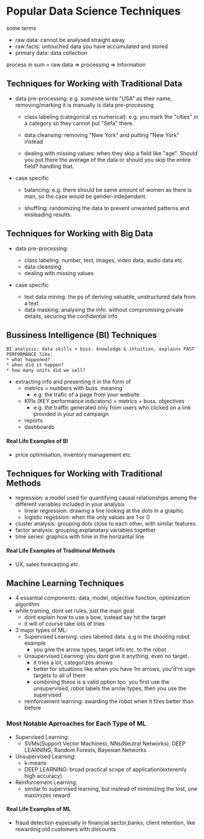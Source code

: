 # Popular Data Science Techniques

some terms

* raw data: cannot be analysed straight away
* raw facts: untouched data you have accumulated and stored
* primary data: data collection

process in sum = raw data => processing => information

## Techniques for Working with Traditional Data

* data pre-processing: e.g. someone write "USA" as their name, removing/marking it is manually is data pre-processing

    * class labeling (categorical vs numerical): e.g. you mark the "cities" in a category so they cannot put "Sefa" there.

    * data cleansing: removing "Nwe York" and putting "New York" instead

    * dealing with missing values: when they skip a field like "age". Should you put there the average of the data or should you skip the entire field? handling that.

* case specific

    * balancing: e.g. there should be same amount of women as there is man, so the case would be gender-independent.

    * shuffling: randomizing the data to prevent unwanted patterns and misleading results.

## Techniques for Working with Big Data

* data pre-processing:
    * class labeling: number, text, images, video data, audio data etc.
    * data cleansing:
    * dealing with missing values

* case specific
    * text data mining: the ps of deriving valuable, unstructured data from a text
    * data masking: analysing the info. without compromising private details, securing the confidential info

## Bussiness Intelligence (BI) Techniques

    BI analysis: data skills + buss. knowledge & intuition, explains PAST PERFORMANCE like:
    * what happened?
    * when did it happen?
    * how many units did we sell?

* extracting info and presenting it in the form of
    * metrics = numbers with buss. meaning
        * e.g. the trafic of a page from your website
    * KPIs (KEY performance indicators) = metrics + buss. objectives
        * e.g. the traffic generated only from users who clicked on a link provided in your ad campaign 
    * reports
    * dashboards

#### Real Life Examples of BI
* price optimisation, inventory management etc.


## Techniques for Working with Traditional Methods

* regression: a model used for quantifying causal relationships among the different variables included in your analysis
    * linear regression: drawing a line looking at the dots in a graphic
    * logistic regession: when the only values are 1 or 0
* cluster analysis: grouping dots close to each other, with similar features
* factor analysis: grouping explanatary variables together
* time series: graphics with time in the horizantal line

#### Real Life Examples of Traditional Methods
* UX, sales forecasting etc.

## Machine Learning Techniques

* 4 essantial components: data, model, objective function, optimization algorithm
* while training, dont set rules, just the main goal
    * dont explain how to use a bow, instead say hit the target
    * it will of course take lots of tries
* 3 major types of ML:
    * Supervised Learning: uses labelled data. e.g in the shooting robot example
        * you give the arrow types, target info etc. to the robot
    * Unsupervised Learning: you dont give it anything, even no target.
        * it tries a lot, categorizes arrows
        * better for situations like when you have 1m arrows, you'd'nt sign targets to all of them
        * combining these is a valid option too. you first use the unsupervised, robot labels the arrow types, then you use the supervised
    * reinforcement learning: awarding the robot when it fires better than before

### Most Notable Aprroaches for Each Type of ML
* Supervised Learning:
    * SVMs(Support Vector Machines), NNs(Neutral Networks), DEEP LEARNING, Random Forests, Bayesian Networks
* Unsupervised Learning:
    * k-means
    * DEEP LEARNING: broad practical scope of application(exteremly high accuracy)
* Reinforcement Learning:
    * similar to supervised learning, but instead of minimizing the lost, one maximizes reward

#### Real Life Examples of ML
* fraud detection especially in financial sector,banks; client retention, like rewarding old customers with discounts